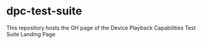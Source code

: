 # dpc-test-suite
This repository hosts the GH page of the Device Playback Capabilities Test Suite Landing Page
